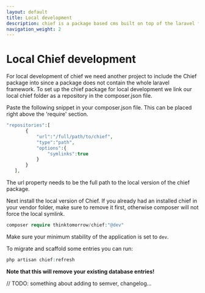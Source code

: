 ```yaml
---
layout: default
title: Local development
description: chief is a package based cms built on top of the laravel framework.
navigation_weight: 2
---
```

# Local Chief development

For local development of chief we need another project to include the Chief package into since a package does not contain the whole laravel framework.
To set up the chief package for local development we link our local chief folder as a repository in the composer.json file.

Paste the following snippet in your composer.json file. This can be placed right above the 'require' section.
```php
"repositories":[
       {
           "url":"/full/path/to/chief",
           "type":"path",
           "options":{
               "symlinks":true
           }
       }
   ],
```
The url property needs to be the full path to the local version of the chief package.

Next install the local version of Chief. If you already had an installed chief in your vendor folder, make sure to remove it first, otherwise composer will not force the local symlink.
```php
composer require thinktomorrow/chief:"@dev"
``` 
Make sure your minimum stability of the application is set to `dev`.

To migrate and scaffold some entries you can run:
```php
php artisan chief:refresh
```
**Note that this will remove your existing database entries!**

// TODO: something about adding to semver, changelog...
